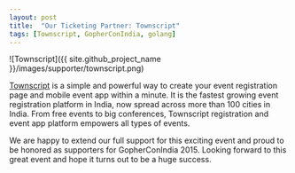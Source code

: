 ```yaml
---
layout: post
title:  "Our Ticketing Partner: Townscript"
tags: [Townscript, GopherConIndia, golang]
---
```


![Townscript]({{ site.github_project_name }}/images/supporter/townscript.png)

[Townscript](http://www.townscript.com/) is a simple and powerful way to create your event registration page and mobile event app within a minute. It is the fastest growing event registration platform in India, now spread across more than 100 cities in India. From free events to big conferences, Townscript registration and event app platform empowers all types of events.

We are happy to extend our full support for this exciting event and proud to be honored as supporters for GopherConIndia 2015. Looking forward to this great event and hope it turns out to be a huge success.

